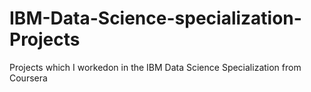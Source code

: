 # IBM-Data-Science-specialization-Projects
Projects which I workedon in  the IBM Data Science Specialization from Coursera
